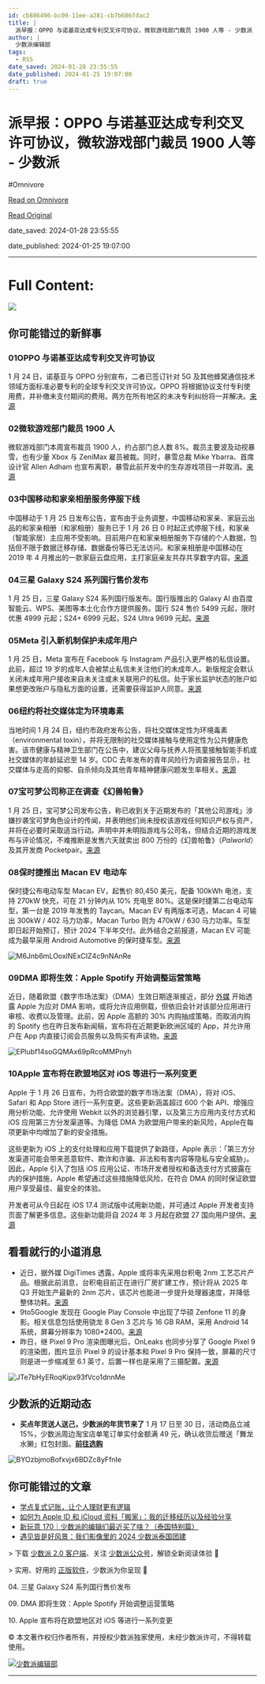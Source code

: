 ```yaml
---
id: cb886496-bc09-11ee-a281-cb7b686fdac2
title: |
  派早报：OPPO 与诺基亚达成专利交叉许可协议，微软游戏部门裁员 1900 人等 - 少数派
author: |
  少数派编辑部
tags:
  - RSS
date_saved: 2024-01-28 23:55:55
date_published: 2024-01-25 19:07:00
draft: true
---
```


# 派早报：OPPO 与诺基亚达成专利交叉许可协议，微软游戏部门裁员 1900 人等 - 少数派
#Omnivore

[Read on Omnivore](https://omnivore.app/me/oppo-1900-18d4430f082)

[Read Original](https://sspai.com/post/86095)

date_saved: 2024-01-28 23:55:55

date_published: 2024-01-25 19:07:00

--- 

# Full Content: 

![](https://proxy-prod.omnivore-image-cache.app/0x0,sj_W6nCp7ua3x5KGxYpcvkR8pqG3YzN8KuwvEtwkoKhk/https://cdn.sspai.com/2024/1/26/article/000f23ba-0c06-99a1-ab33-337a4d2a2a55.png?imageMogr2/auto-orient/quality/95/thumbnail/!456x456r/gravity/Center/crop/456x456/interlace/1)

## 你可能错过的新鲜事

### 01OPPO 与诺基亚达成专利交叉许可协议

1 月 24 日，诺基亚与 OPPO 分别宣布，二者已签订针对 5G 及其他蜂窝通信技术领域方面标准必要专利的全球专利交叉许可协议。OPPO 将根据协议支付专利使用费，并补缴未支付期间的费用。两方在所有地区的未决专利纠纷将一并解决。[来源](https://sspai.com/link?target=https%3A%2F%2Fwww.reuters.com%2Fbusiness%2Fmedia-telecom%2Fnokia-chinas-oppo-resolve-disputes-through-cross-license-deal-2024-01-24%2F)

### 02微软游戏部门裁员 1900 人

微软游戏部门本周宣布裁员 1900 人，约占部门总人数 8%。裁员主要波及动视暴雪，也有少量 Xbox 与 ZeniMax 雇员被裁。同时，暴雪总裁 Mike Ybarra、首席设计官 Allen Adham 也宣布离职，暴雪此前开发中的生存游戏项目一并取消。[来源](https://sspai.com/link?target=https%3A%2F%2Fwww.theverge.com%2F2024%2F1%2F25%2F24049050%2Fmicrosoft-activision-blizzard-layoffs)

### 03中国移动和家亲相册服务停服下线

中国移动于 1 月 25 日发布公告，宣布由于业务调整，中国移动和家亲、家庭云出品的和家亲相册（和家相册）服务已于 1 月 26 日 0 时起正式停服下线，和家亲（智能家居）主应用不受影响。目前用户在和家亲相册服务下存储的个人数据，包括但不限于数据迁移存储、数据备份等已无法访问。和家亲相册是中国移动在 2019 年 4 月推出的一款家庭云盘应用，主打家庭亲友共存共享数字内容。[来源](https://www.ithome.com/0/747/138.htm)

### 04三星 Galaxy S24 系列国行售价发布

1 月 25 日，三星 Galaxy S24 系列国行版发布。国行版推出的 Galaxy AI 由百度智能云、WPS、美图等本土化合作方提供服务。国行 S24 售价 5499 元起，限时优惠 4999 元起；S24+ 6999 元起，S24 Ultra 9699 元起。[来源](https://sspai.com/link?target=https%3A%2F%2Fwww.samsung.com.cn%2Fsmartphones%2Fgalaxy-s24-ultra%2F%23overview)

### 05Meta 引入新机制保护未成年用户

1 月 25 日，Meta 宣布在 Facebook 与 Instagram 产品引入更严格的私信设置。此前，超过 19 岁的成年人会被禁止私信未关注他们的未成年人。新版规定会默认关闭未成年用户接收来自未关注或未关联用户的私信。处于家长监护状态的账户如果想更改账户与隐私方面的设置，还需要获得监护人同意。[来源](https://sspai.com/link?target=https%3A%2F%2Fabout.fb.com%2Fnews%2F2024%2F01%2Fintroducing-stricter-message-settings-for-teens-on-instagram-and-facebook%2F)

### 06纽约将社交媒体定为环境毒素

当地时间 1 月 24 日，纽约市政府发布公告，将社交媒体定性为环境毒素（environmental toxin），并将无限制的社交媒体接触与使用定性为公共健康危害。该市健康与精神卫生部门在公告中，建议父母与抚养人将孩童接触智能手机或社交媒体的年龄延迟至 14 岁。CDC 去年发布的青年风险行为调查报告显示，社交媒体与走高的抑郁、自杀倾向及其他青年精神健康问题发生率相关。[来源](https://sspai.com/link?target=https%3A%2F%2Fwww.axios.com%2F2024%2F01%2F24%2Fnew-york-city-social-media-environmental-toxin)

### 07宝可梦公司称正在调查《幻兽帕鲁》

1 月 25 日，宝可梦公司发布公告，称已收到关于近期发布的「其他公司游戏」涉嫌抄袭宝可梦角色设计的传闻，并表明他们尚未授权该游戏任何知识产权与资产，并将在必要时采取适当行动。声明中并未明指游戏与公司名，但结合近期的游戏发布与评论情况，不难推断是发售六天就卖出 800 万份的《幻兽帕鲁》（_Palworld_）及其开发商 Pocketpair。[来源](https://sspai.com/link?target=https%3A%2F%2Fcorporate.pokemon.co.jp%2Fmedia%2Fnews%2Fdetail%2F335.html)

### 08保时捷推出 Macan EV 电动车

保时捷公布电动车型 Macan EV，起售价 80,450 美元，配备 100kWh 电池，支持 270kW 快充，可在 21 分钟内从 10% 充电至 80%。这是保时捷第二台电动车型，第一台是 2019 年发售的 Taycan。Macan EV 有两版本可选，Macan 4 可输出 300kW / 402 马力功率，Macan Turbo 则为 470kW / 630 马力功率。车型即日起开始预订，预计 2024 下半年交付。此外结合之前报道，Macan EV 可能成为最早采用 Android Automotive 的保时捷车型。[来源](https://sspai.com/link?target=https%3A%2F%2Fwww.theverge.com%2F2024%2F1%2F25%2F24049607%2Fporsche-macan-ev-specs-price-photos)

![M6Jnb6mLOoxlNExCIZ4c9nNAnRe](https://proxy-prod.omnivore-image-cache.app/0x0,s9rwiIJEPZ6pqRtIATnnfod551jdovx28hHax20Caga4/https://cdn.sspai.com/editor/u_/cmp8jndb34tcfgktcap0?imageView2/2/w/1120/q/90/interlace/1/ignore-error/1)

### 09DMA 即将生效：Apple Spotify 开始调整运营策略

近日，随着欧盟《数字市场法案》（DMA）生效日期逐渐接近，部分 [外媒](https://sspai.com/link?target=https%3A%2F%2Fnews.abplive.com%2Ftechnology%2Fgadgets%2Fapple-app-store-new-policy-dma-europe-eu-digital-markets-act-fees-restrictions-iphone-closed-ecosystem-1659290) 开始透露 Apple 为应对 DMA 影响，或将允许应用侧载，但依旧会针对该部分应用进行审核、收费以及管理。此前，因 Apple 高额的 30% 内购抽成策略，而取消内购的 Spotify 也在昨日发布新闻稿，宣布将在近期更新欧洲区域的 App，并允许用户在 App 内直接订阅会员服务以及购买有声读物。[来源](https://sspai.com/link?target=https%3A%2F%2Fnewsroom.spotify.com%2F2024-01-24%2Fthe-dma-means-a-better-spotify-for-artists-creators-and-you%2F)

![EPlubf14soGQMAx69pRcoMMPnyh](https://proxy-prod.omnivore-image-cache.app/0x0,sUANnH46hqp-396ypCiXRv4Flf1PRByIE66rH_Y6xqnw/https://cdn.sspai.com/editor/u_/cmp8jnlb34tcfivt1kr0?imageView2/2/w/1120/q/90/interlace/1/ignore-error/1)

### 10Apple 宣布将在欧盟地区对 iOS 等进行一系列变更

Apple 于 1 月 26 日宣布，为符合欧盟的数字市场法案（DMA），将对 iOS、Safari 和 App Store 进行一系列变更。这些更新涵盖超过 600 个新 API、增强应用分析功能、允许使用 Webkit 以外的浏览器引擎，以及第三方应用内支付方式和 iOS 应用第三方分发渠道等。为降低 DMA 为欧盟用户带来的新风险，Apple在每项更新中均增加了新的安全措施。

这些更新为 iOS 上的支付处理和应用下载提供了新路径，Apple 表示：「第三方分发渠道可能会带来恶意软件、欺诈和诈骗、非法和有害内容等隐私与安全威胁」。因此，Apple 引入了包括 iOS 应用公证、市场开发者授权和备选支付方式披露在内的保护措施，Apple 希望通过这些措施降低风险，在符合 DMA 的同时保证欧盟用户享受最佳、最安全的体验。

开发者可从今日起在 iOS 17.4 测试版中试用新功能，并可通过 Apple 开发者支持页面了解更多信息。这些新功能将自 2024 年 3 月起在欧盟 27 国向用户提供。[来源](https://www.apple.com/newsroom/2024/01/apple-announces-changes-to-ios-safari-and-the-app-store-in-the-european-union/)

## 看看就行的小道消息

* 近日，据外媒 DigiTimes 透露，Apple 或将率先采用台积电 2nm 工艺芯片产品。根据此前消息，台积电目前正在进行厂房扩建工作，预计将从 2025 年 Q3 开始生产最新的 2nm 芯片，该芯片也能进一步提升处理器速度，并降低整体功耗。[来源](https://sspai.com/link?target=https%3A%2F%2Fwww.digitimes.com%2Fnews%2Fa20240124PD224%2Fapple-2nm-tsmc-capacity-expansion.html)
* 9to5Google 发现在 Google Play Console 中出现了华硕 Zenfone 11 的身影。相关信息包括使用骁龙 8 Gen 3 芯片与 16 GB RAM，采用 Android 14 系统，屏幕分辨率为 1080\*2400。[来源](https://sspai.com/link?target=https%3A%2F%2Fwww.gsmarena.com%2Fasus%5Fzenfone%5F11%5Fshows%5Fup%5Fin%5Fthe%5Fgoogle%5Fplay%5Fconsole%5Fwith%5Fsnapdragon%5F8%5Fgen%5F3-news-61332.php)
* 昨日，继 Pixel 9 Pro 渲染图曝光后，OnLeaks 也同步分享了 Google Pixel 9 的渲染图，图片显示 Pixel 9 的设计基本和 Pixel 9 Pro 保持一致，屏幕的尺寸则是进一步缩减至 6.1 英寸，后置一样也是采用了三摄配置。[来源](https://sspai.com/link?target=https%3A%2F%2Fx.com%2Fonleaks%2Fstatus%2F1750213614412169424%3Fs%3D46%26t%3D2qq0%5FykaA6mJLI%5FPVRWo7A)

![JTe7bHyERoqKipx93fVco1dnnMe](https://proxy-prod.omnivore-image-cache.app/0x0,sN5i9x-t80Vn5-vJhCmdIs-4GRokf87B1KThMcVbUKJY/https://cdn.sspai.com/editor/u_/cmp8jntb34tcfivt1krg?imageView2/2/w/1120/q/90/interlace/1/ignore-error/1)

## 少数派的近期动态

* **买点年货送人送己，少数派的年货节来了** 1 月 17 日至 30 日，活动商品立减 15%，少数派周边淘宝店单笔订单实付金额满 49 元，确认收货后赠送「舞龙水獭」红包封面。[**前往选购**](https://sspai.com/post/85933)

![BYOzbjmoBofxvjx6BDZc8yFfnIe](https://proxy-prod.omnivore-image-cache.app/0x0,sOwukneuP5iDsN9UVEOqdJ7peq86CxF1LocNj0VwgMHM/https://cdn.sspai.com/editor/u_/cmp8jo5b34tcfd3ajctg?imageView2/2/w/1120/q/90/interlace/1/ignore-error/1)

## 你可能错过的文章

* [学点复式记账，让个人理财更有逻辑](https://sspai.com/post/85033)
* [如何为 Apple ID 和 iCloud 资料「搬家」：我的迁移经历以及经验分享](https://sspai.com/post/85912)
* [新玩意 170｜少数派的编辑们最近买了啥？（泰国特别篇）](https://sspai.com/post/86083)
* [遇见皆是好风景：我们影像里的 2024 少数派泰国团建](https://sspai.com/post/86088)

\> 下载 [少数派 2.0 客户端](https://sspai.com/page/client)、关注 [少数派公众号](https://sspai.com/s/J71e)，解锁全新阅读体验 📰

\> 实用、好用的 [正版软件](https://sspai.com/mall)，少数派为你呈现 🚀

04\. 三星 Galaxy S24 系列国行售价发布

09\. DMA 即将生效：Apple Spotify 开始调整运营策略

10\. Apple 宣布将在欧盟地区对 iOS 等进行一系列变更

© 本文著作权归作者所有，并授权少数派独家使用，未经少数派许可，不得转载使用。

[![少数派编辑部](https://proxy-prod.omnivore-image-cache.app/0x0,sV6aAoFQnNwOyMN71Db5E-0pEHa0VchzwYBgmlo17Zos/https://cdn.sspai.com/article/620926da-cd5f-5853-7961-de06067f507f.jpeg?imageMogr2/auto-orient/quality/95/thumbnail/!84x84r/gravity/Center/crop/84x84/interlace/1)](https://sspai.com/u/ee0vj778/updates)

---

